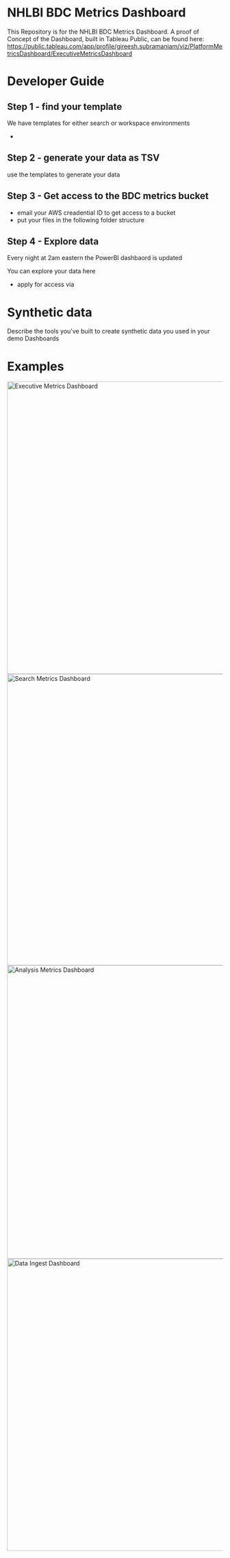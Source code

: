 # NHLBI BDC Metrics Dashboard
This Repository is for the NHLBI BDC Metrics Dashboard. A proof of Concept of the Dashboard, built in Tableau Public, can be found here: https://public.tableau.com/app/profile/gireesh.subramaniam/viz/PlatformMetricsDashboard/ExecutiveMetricsDashboard

# Developer Guide

## Step 1 - find your template

We have templates for either search or workspace environments

* <file path>

## Step 2 - generate your data as TSV

use the templates to generate your data

## Step 3 - Get access to the BDC metrics bucket

* email <tbd> your AWS creadential ID to get access to a bucket
* put your files in the following folder structure

## Step 4 - Explore data

Every night at 2am eastern the PowerBI dashbaord is updated

You can explore your data here

* apply for access via <email>

# Synthetic data

Describe the tools you've built to create synthetic data you used in your demo Dashboards

# Examples
<img width="682" alt="Executive Metrics Dashboard" src="https://github.com/gireeshsubrama/bdcmetricsdashboard/assets/148978711/a4f832f9-a7e5-42b7-a05e-1b6c21ab49de">

<img width="679" alt="Search Metrics Dashboard" src="https://github.com/gireeshsubrama/bdcmetricsdashboard/assets/148978711/49518a57-9e0f-42ab-aa7e-5f864e8be9df">

<img width="684" alt="Analysis Metrics Dashboard" src="https://github.com/gireeshsubrama/bdcmetricsdashboard/assets/148978711/d3508050-4de5-4b0f-ba30-4c4576e85c43">

<img width="681" alt="Data Ingest Dashboard" src="https://github.com/gireeshsubrama/bdcmetricsdashboard/assets/148978711/a3a82397-94a5-4238-89b2-9ce1b59d13f4">
